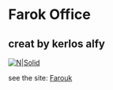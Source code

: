 # Farok Office
## creat by kerlos alfy

[![N|Solid](https://i.ibb.co/g6nTqnG/logok.png)](https://www.facebook.com/kerlos1alfy/)


see the site: [Farouk]( https://kerlos-alfy.github.io/farouk/)










